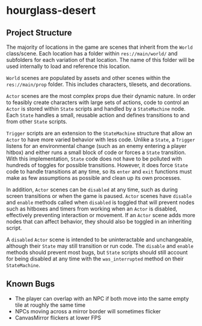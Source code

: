 # hourglass-desert

## Project Structure
The majority of locations in the game are scenes that inherit from the `World` class/scene. Each location has a folder within `res://main/world/` and subfolders for each variation of that location. The name of this folder will be used internally to load and reference this location.

`World` scenes are populated by assets and other scenes within the `res://main/prop` folder. This includes characters, tilesets, and decorations.

`Actor` scenes are the most complex props due their dynamic nature. In order to feasibly create characters with large sets of actions, code to control an `Actor` is stored within `State` scripts and handled by a `StateMachine` node. Each `State` handles a small, reusable action and defines transitions to and from other `State` scripts. 

`Trigger` scripts are an extension to the `StateMachine` structure that allow an `Actor` to have more varied behavior with less code. Unlike a `State`, a `Trigger` listens for an environmental change (such as an enemy entering a player hitbox) and either runs a small block of code or forces a `State` transition. With this implementation, `State` code does not have to be polluted with hundreds of toggles for possible transitions. However, it does force `State` code to handle transitions at any time, so its `enter` and `exit` functions must make as few assumptions as possible and clean up its own processes.

In addition, `Actor` scenes can be `disabled` at any time, such as during screen transitions or when the game is paused. `Actor` scenes have `disable` and `enable` methods called when `disabled` is toggled that will prevent nodes such as hitboxes and timers from working when an `Actor` is disabled, effectively preventing interaction or movement. If an `Actor` scene adds more nodes that can affect behavior, they should also be toggled in an inheriting script.

A `disabled` `Actor` scene is intended to be uninteractable and unchangeable, although their `State` may still transition or run code. The `disable` and `enable` methods should prevent most bugs, but `State` scripts should still account for being disabled at any time with the `was_interrupted` method on their `StateMachine`. 

## Known Bugs
- The player can overlap with an NPC if both move into the same empty tile at roughly the same time
- NPCs moving across a mirror border will sometimes flicker
- CanvasMirror flickers at lower FPS
